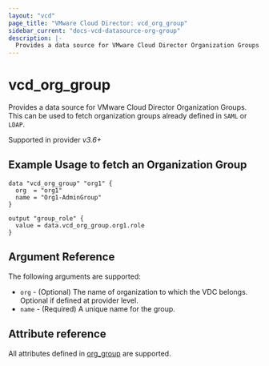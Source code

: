 ```yaml
---
layout: "vcd"
page_title: "VMware Cloud Director: vcd_org_group"
sidebar_current: "docs-vcd-datasource-org-group"
description: |-
  Provides a data source for VMware Cloud Director Organization Groups.
---
```


# vcd\_org\_group

Provides a data source for VMware Cloud Director Organization Groups. This can be used to fetch organization groups already defined in `SAML` or `LDAP`.

Supported in provider *v3.6+*

## Example Usage to fetch an Organization Group

```hcl
data "vcd_org_group" "org1" {
  org  = "org1"
  name = "Org1-AdminGroup"
}

output "group_role" {
  value = data.vcd_org_group.org1.role
}
```


## Argument Reference

The following arguments are supported:

* `org` - (Optional) The name of organization to which the VDC belongs. Optional if defined at provider level.
* `name` - (Required) A unique name for the group.

## Attribute reference

All attributes defined in [org_group](/providers/vmware/vcd/latest/docs/resources/org_group#attribute-reference) are supported.